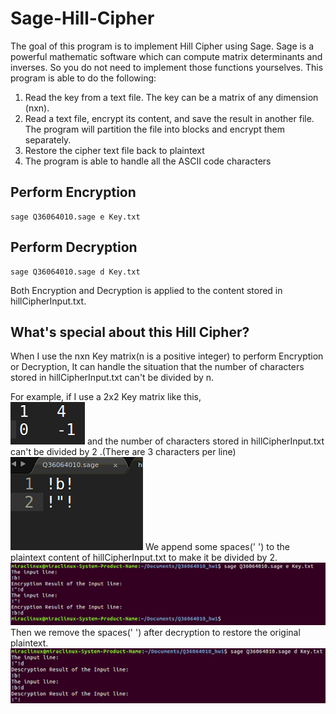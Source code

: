 # Sage-Hill-Cipher
The goal of this program is to implement Hill Cipher using Sage. 
Sage is a powerful mathematic software which can compute matrix determinants and inverses. 
So you do not need to implement those functions
yourselves. 
This program is able to do the following:
1) Read the key from a text file. The key can be a matrix of any dimension (nxn).
2) Read a text file, encrypt its content, and save the result in another file. The program will  partition the
file into blocks and encrypt them separately.
3) Restore the cipher text file back to plaintext
4) The program is able to handle all the ASCII code characters

## Perform Encryption
```
sage Q36064010.sage e Key.txt
```

## Perform Decryption
```
sage Q36064010.sage d Key.txt
```

Both Encryption and Decryption is applied to the content stored in hillCipherInput.txt.

## What's special about this Hill Cipher?
When I use the nxn Key matrix(n is a positive integer) to perform Encryption or Decryption, 
It can handle the situation that the number of characters stored in hillCipherInput.txt can't be divided by n.

For example, if I use a 2x2 Key matrix like this,<br/>
![](./images/KeyMatrix.png)
and the number of characters stored in hillCipherInput.txt can't be divided by 2 .(There are 3 characters per line)<br/>
![](./images/Plaintext.png)
We append some spaces(' ') to the plaintext content of hillCipherInput.txt to make it be divided by 2.<br/>
![](./images/Encryption.png)
Then we remove the spaces(' ') after decryption to restore the original plaintext.<br/>
![](./images/Decryption.png)
